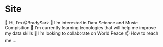 # Site
👋 Hi, I’m @BradySark
👀 I’m interested in Data Science and Music Compisition
🌱 I’m currently learning tecnologies that will help me improve my data skills
💞️ I’m looking to collaborate on World Peace
📫 How to reach me ...
